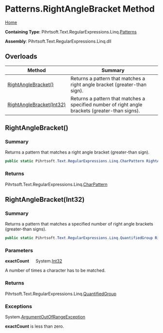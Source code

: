 # Patterns\.RightAngleBracket Method

[Home](../../../../../../README.md)

**Containing Type**: Pihrtsoft\.Text\.RegularExpressions\.Linq\.[Patterns](../README.md)

**Assembly**: Pihrtsoft\.Text\.RegularExpressions\.Linq\.dll

## Overloads

| Method | Summary |
| ------ | ------- |
| [RightAngleBracket()](#Pihrtsoft_Text_RegularExpressions_Linq_Patterns_RightAngleBracket) | Returns a pattern that matches a right angle bracket \(greater\-than sign\)\. |
| [RightAngleBracket(Int32)](#Pihrtsoft_Text_RegularExpressions_Linq_Patterns_RightAngleBracket_System_Int32_) | Returns a pattern that matches a specified number of right angle brackets \(greater\-than signs\)\. |

## RightAngleBracket\(\) <a name="Pihrtsoft_Text_RegularExpressions_Linq_Patterns_RightAngleBracket"></a>

### Summary

Returns a pattern that matches a right angle bracket \(greater\-than sign\)\.

```csharp
public static Pihrtsoft.Text.RegularExpressions.Linq.CharPattern RightAngleBracket()
```

### Returns

Pihrtsoft\.Text\.RegularExpressions\.Linq\.[CharPattern](../../CharPattern/README.md)

## RightAngleBracket\(Int32\) <a name="Pihrtsoft_Text_RegularExpressions_Linq_Patterns_RightAngleBracket_System_Int32_"></a>

### Summary

Returns a pattern that matches a specified number of right angle brackets \(greater\-than signs\)\.

```csharp
public static Pihrtsoft.Text.RegularExpressions.Linq.QuantifiedGroup RightAngleBracket(int exactCount)
```

### Parameters

**exactCount** &emsp; System\.[Int32](https://docs.microsoft.com/en-us/dotnet/api/system.int32)

A number of times a character has to be matched\.

### Returns

Pihrtsoft\.Text\.RegularExpressions\.Linq\.[QuantifiedGroup](../../QuantifiedGroup/README.md)

### Exceptions

System\.[ArgumentOutOfRangeException](https://docs.microsoft.com/en-us/dotnet/api/system.argumentoutofrangeexception)

**exactCount** is less than zero\.

